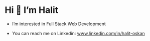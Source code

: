           
# Hi 👋 I’m Halit #
          
- I’m interested in Full Stack Web Development 

- You can reach me on Linkedin: www.linkedin.com/in/halit-oskan 

<!---
COMMITS?
--->
